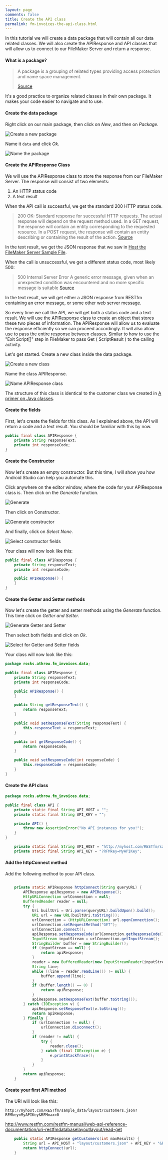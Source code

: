 ```yaml
---
layout: page
comments: false
title: Create the API class
permalink: fm-invoices-the-api-class.html
---
```


In this tutorial we will create a data package that will contain all our data related classes. We will also create the APIResponse and API classes that will allow us to connect to our FileMaker Server and return a response.

#### What is a package?

>A package is a grouping of related types providing access protection and name space management. 
>
>[Source](https://docs.oracle.com/javase/tutorial/java/package/packages.html)

It's a good practice to organize related classes in their own package. It makes your code easier to navigate and to use. 

#### Create the data package

Right click on our main package, then click on *New*, and then on *Package*.

![Create a new package](http://throw.rocks/fm-invoices/08_data/data_01_create_package.png)

Name it `data` and click *Ok*.

![Name the package](http://throw.rocks/fm-invoices/08_data/data_02_create_package_name.png)

#### Create the APIResponse Class

We will use the APIResponse class to store the response from our FileMaker Server. The response will consist of two elements:

1. An HTTP status code
2. A text result

When the API call is successful, we get the standard 200 HTTP status code.

> 200 OK: Standard response for successful HTTP requests. The actual response will depend on the request method used. In a GET request, the response will contain an entity corresponding to the requested resource. In a POST request, the response will contain an entity describing or containing the result of the action.
>[Source](https://en.wikipedia.org/wiki/List_of_HTTP_status_codes#2xx_Success)

In the text result, we get the JSON response that we saw in [Host the FileMaker Server Sample File](/fm-invoices-host-filemaker-server-sample-data.html). 

When the call is unsuccessful, we get a different status code, most likely 500:

>500 Internal Server Error
A generic error message, given when an unexpected condition was encountered and no more specific message is suitable
>[Source](https://en.wikipedia.org/wiki/List_of_HTTP_status_codes#5xx_Server_Error)

In the text result, we will get either a JSON response from RESTfm containing an error message, or some other web server message.

So every time we call the API, we will get both a status code and a text result. We will use the APIResponse class to create an object that stores these two pieces of information. The APIResponse will allow us to evaluate the response efficiently so we can proceed accordingly. It will also allow use to pass the entire response between classes. Similar to how to use the "Exit Script[]" step in FileMaker to pass Get ( ScriptResult ) to the calling activity.

Let's get started. Create a new class inside the data package.

![Create a new class](http://throw.rocks/fm-invoices/08_data/data_04_create_new_class_api.png)

Name the class APIResponse.

![Name APIResponse class](http://throw.rocks/fm-invoices/08_data/data_05_create_api_response.png)

The structure of this class is identical to the customer class we created in [A primer on Java classes](/fm-invoices-java-classes-primer.html). 

#### Create the fields

First, let's create the fields for this class. As I explained above, the API will return a code and a text result. You should be familiar with this by now.

```java
public final class APIResponse {
    private String responseText;
    private int responseCode;
}
```

#### Create  the Constructor

Now let's create an empty constructor. But this time, I will show you how Android Studio can help you automate this.

Click anywhere on the editor window, where the code for your APIResponse class is. Then click on the *Generate* function.

![Generate](http://throw.rocks/fm-invoices/08_data/data_06_generate.png)

Then click on Constructor.

![Generate constructor](http://throw.rocks/fm-invoices/08_data/data_07_generate_constructor.png)

And finally, click on *Select None*.

![Select constructor fields](http://throw.rocks/fm-invoices/08_data/data_08_generate_constructor_select_fields.png)

Your class will now look like this:

```java
public final class APIResponse {
    private String responseText;
    private int responseCode;

    public APIResponse() {
    }
}
```

#### Create the Getter and Setter methods

Now let's create the getter and setter methods using the *Generate* function. This time click on *Getter and Setter*.

![Generate Getter and Setter](http://throw.rocks/fm-invoices/08_data/data_09_generate_getters_setters.png)

Then select both fields and click on *Ok*.

![Select for Getter and Setter fields](http://throw.rocks/fm-invoices/08_data/data_10_getters_setters_select_fields.png)

Your class will now look like this:

```java
package rocks.athrow.fm_invoices.data;

public final class APIResponse {
    private String responseText;
    private int responseCode;

    public APIResponse() {
    }

    public String getResponseText() {
        return responseText;
    }

    public void setResponseText(String responseText) {
        this.responseText = responseText;
    }

    public int getResponseCode() {
        return responseCode;
    }

    public void setResponseCode(int responseCode) {
        this.responseCode = responseCode;
    }
}

```


#### Create the API class

```java
package rocks.athrow.fm_invoices.data;

public final class API {
    private static final String API_HOST = "";
    private static final String API_KEY = "";

    private API() {
        throw new AssertionError("No API instances for you!");
    }
}
```

```java
    private static final String API_HOST = "http://myhost.com/RESTfm/sample_data/";
    private static final String API_KEY = "?RFMkey=MyAPIKey";
```

#### Add the httpConnect method

Add the following method to your API class.

```java

    private static APIResponse httpConnect(String queryURL) {
        APIResponse apiResponse = new APIResponse();
        HttpURLConnection urlConnection = null;
        BufferedReader reader = null;
        try {
            Uri builtUri = Uri.parse(queryURL).buildUpon().build();
            URL url = new URL(builtUri.toString());
            urlConnection = (HttpURLConnection) url.openConnection();
            urlConnection.setRequestMethod("GET");
            urlConnection.connect();
            apiResponse.setResponseCode(urlConnection.getResponseCode());
            InputStream inputStream = urlConnection.getInputStream();
            StringBuilder buffer = new StringBuilder();
            if (inputStream == null) {
                return apiResponse;
            }
            reader = new BufferedReader(new InputStreamReader(inputStream));
            String line;
            while ((line = reader.readLine()) != null) {
                buffer.append(line);
            }
            if (buffer.length() == 0) {
                return apiResponse;
            }
            apiResponse.setResponseText(buffer.toString());
        } catch (IOException v) {
            apiResponse.setResponseText(v.toString());
            return apiResponse;
        } finally {
            if (urlConnection != null) {
                urlConnection.disconnect();
            }
            if (reader != null) {
                try {
                    reader.close();
                } catch (final IOException e) {
                    e.printStackTrace();
                }
            }
        }
        return apiResponse;
    }
```

#### Create your first API method

The URI will look like this:

`http://myhost.com/RESTfm/sample_data/layout/customers.json?RFMkey=MyAPIKey&RFMmax=0`

http://www.restfm.com/restfm-manual/web-api-reference-documentation/uri-restfmdatabaselayoutlayout/read-get


```java
    public static APIResponse getCustomers(int maxResults) {
        String url = API_HOST + "layout/customers.json" + API_KEY + "&RFMmax=" + maxResults;
        return httpConnect(url);
    }
```